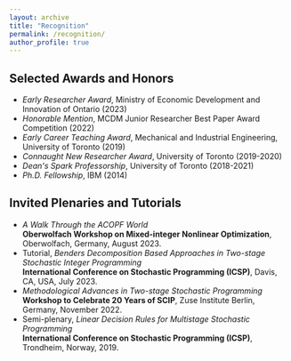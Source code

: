```yaml
---
layout: archive
title: "Recognition"
permalink: /recognition/
author_profile: true
---
```


## Selected Awards and Honors
- *Early Researcher Award*, Ministry of Economic Development and Innovation of Ontario (2023)
- *Honorable Mention*, MCDM Junior Researcher Best Paper Award Competition (2022)
- *Early Career Teaching Award*, Mechanical and Industrial Engineering, University of Toronto (2019)
- *Connaught New Researcher Award*, University of Toronto (2019-2020)
- *Dean's Spark Professorship*, University of Toronto (2018-2021)
- *Ph.D. Fellowship*, IBM (2014)

## Invited Plenaries and Tutorials
- *A Walk Through the ACOPF World*\
**Oberwolfach Workshop on Mixed-integer Nonlinear Optimization**, Oberwolfach, Germany, August 2023.
- Tutorial, *Benders Decomposition Based Approaches in Two-stage Stochastic Integer Programming*\
**International Conference on Stochastic Programming (ICSP)**, Davis, CA, USA, July 2023.
- *Methodological Advances in Two-stage Stochastic Programming*\
**Workshop to Celebrate 20 Years of SCIP**, Zuse Institute Berlin, Germany, November 2022.
- Semi-plenary, *Linear Decision Rules for Multistage Stochastic Programming*\
**International Conference on Stochastic Programming (ICSP)**, Trondheim, Norway, 2019.
